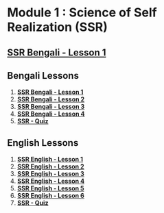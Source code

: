 # Module 1 : Science of Self Realization (SSR)

## [SSR Bengali - Lesson 1](https://docs.google.com/presentation/d/1Ea3Ry7JPelfxsyc3FqvgYBh5dt77T43f4Xi_Tjim2_k/edit?usp=sharing)

## Bengali Lessons

1. **[SSR Bengali - Lesson 1](https://www.youtube.com/live/qcHAfrP6fsY?si=RGSMd349MTsebsGP)**
2. **[SSR Bengali - Lesson 2](https://www.youtube.com/live/wa0-YwlBH04?si=NwdZIgkRNKraM7Yx)**
3. **[SSR Bengali - Lesson 3](https://www.youtube.com/live/z-yp3l4AGdo?si=rnpLo0hsy57J7e80)**
4. **[SSR Bengali - Lesson 4](https://www.youtube.com/live/VWProVEneYw?si=IHg1Ll6EtYmyc_Ao)**
5. **[SSR - Quiz](https://forms.gle/52cCBeHebEVz3zkM8)**

## English Lessons

1. **[SSR English - Lesson 1](https://youtu.be/sLi1fqKULPE?si=5j3yFHQVN3q6b60h)**
2. **[SSR English - Lesson 2](https://youtu.be/AA7BtYyGj0U?si=wpcU4IJqOig7JQQa)**
3. **[SSR English - Lesson 3](https://youtu.be/GURRvo_bNI0?si=FBA-gwHMN9WUrwPO)**
4. **[SSR English - Lesson 4](https://youtu.be/lxpXUXiyGxc?si=GTK4R9qtPx3m-pWX)**
5. **[SSR English - Lesson 5](https://youtu.be/Xyu8qLN1mIg?si=Aj8w1_s6xav9JS8g)**
6. **[SSR English - Lesson 6](https://youtu.be/lKrFdeVFGHc?si=_WbE-fAqMbfRGn8K)**
7. **[SSR - Quiz](https://forms.gle/52cCBeHebEVz3zkM8)**



